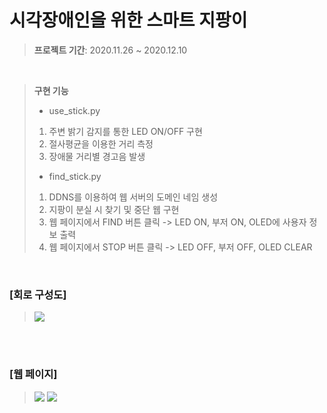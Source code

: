 시각장애인을 위한 스마트 지팡이
=============

>**프로젝트 기간**: 2020.11.26 ~ 2020.12.10

</br>

>**구현 기능**
>* use_stick.py
>1. 주변 밝기 감지를 통한 LED ON/OFF 구현
>2. 절사평균을 이용한 거리 측정
>3. 장애물 거리별 경고음 발생
>* find_stick.py
>1. DDNS를 이용하여 웹 서버의 도메인 네임 생성
>2. 지팡이 분실 시 찾기 및 중단 웹 구현
>3. 웹 페이지에서 FIND 버튼 클릭 -> LED ON, 부저 ON, OLED에 사용자 정보 출력
>4. 웹 페이지에서 STOP 버튼 클릭 -> LED OFF, 부저 OFF, OLED CLEAR

</br>

### [회로 구성도]

><img src="https://github.com/ejshin004/IoT_Project/assets/55674729/eee1990f-649e-48ad-85c5-37b966d13a90"></img>

</br>
</br>

### [웹 페이지]

><img src="https://github.com/ejshin004/IoT_Project/assets/55674729/608efa94-c6a2-4ca2-9cd2-20abc5d07361"></img>
><img src="https://github.com/ejshin004/IoT_Project/assets/55674729/664ae756-b0b1-4abd-b168-e31acae05267"></img>
